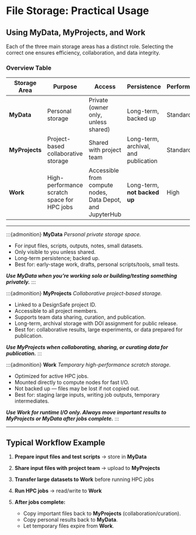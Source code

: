 # File Storage: Practical Usage

## Using MyData, MyProjects, and Work

Each of the three main storage areas has a distinct role. Selecting the correct one ensures efficiency, collaboration, and data integrity.

### Overview Table

| Storage Area   | Purpose                                     | Access                                                    | Persistence                          | Performance |
| -------------- | ------------------------------------------- | --------------------------------------------------------- | ------------------------------------ | ----------- |
| **MyData**     | Personal storage                            | Private (owner only, unless shared)                       | Long-term, backed up                 | Standard    |
| **MyProjects** | Project-based collaborative storage         | Shared with project team                                  | Long-term, archival, and publication | Standard    |
| **Work**       | High-performance scratch space for HPC jobs | Accessible from compute nodes, Data Depot, and JupyterHub | Long-term, **not backed up**         | High        |

---

\:::{admonition} **MyData**
*Personal private storage space.*

* For input files, scripts, outputs, notes, small datasets.
* Only visible to you unless shared.
* Long-term persistence; backed up.
* Best for: early-stage work, drafts, personal scripts/tools, small tests.

***Use MyData when you’re working solo or building/testing something privately.***
\:::

\:::{admonition} **MyProjects**
*Collaborative project-based storage.*

* Linked to a DesignSafe project ID.
* Accessible to all project members.
* Supports team data sharing, curation, and publication.
* Long-term, archival storage with DOI assignment for public release.
* Best for: collaborative results, large experiments, or data prepared for publication.

***Use MyProjects when collaborating, sharing, or curating data for publication.***
\:::

\:::{admonition} **Work**
*Temporary high-performance scratch storage.*

* Optimized for active HPC jobs.
* Mounted directly to compute nodes for fast I/O.
* Not backed up — files may be lost if not copied out.
* Best for: staging large inputs, writing job outputs, temporary intermediates.

***Use Work for runtime I/O only. Always move important results to MyProjects or MyData after jobs complete.***
\:::

---

## Typical Workflow Example

1. **Prepare input files and test scripts** → store in **MyData**
2. **Share input files with project team** → upload to **MyProjects**
3. **Transfer large datasets to Work** before running HPC jobs
4. **Run HPC jobs** → read/write to **Work**
5. **After jobs complete:**

   * Copy important files back to **MyProjects** (collaboration/curation).
   * Copy personal results back to **MyData**.
   * Let temporary files expire from **Work**.
